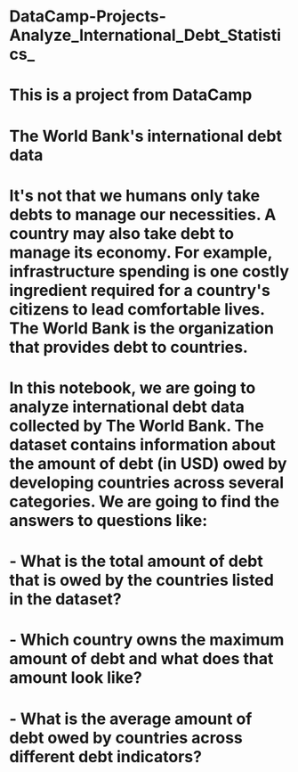 # DataCamp-Projects-Analyze_International_Debt_Statistics_
# This is a project from DataCamp 
# The World Bank's international debt data
# It's not that we humans only take debts to manage our necessities. A country may also take debt to manage its economy. For example, infrastructure spending is one costly ingredient required for a country's citizens to lead comfortable lives. The World Bank is the organization that provides debt to countries.

# In this notebook, we are going to analyze international debt data collected by The World Bank. The dataset contains information about the amount of debt (in USD) owed by developing countries across several categories. We are going to find the answers to questions like:

# - What is the total amount of debt that is owed by the countries listed in the dataset?
# - Which country owns the maximum amount of debt and what does that amount look like?
# - What is the average amount of debt owed by countries across different debt indicators?

